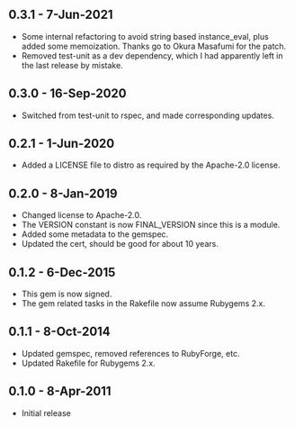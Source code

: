 ## 0.3.1 - 7-Jun-2021
* Some internal refactoring to avoid string based instance_eval, plus
  added some memoization. Thanks go to Okura Masafumi for the patch.
* Removed test-unit as a dev dependency, which I had apparently left
  in the last release by mistake.

## 0.3.0 - 16-Sep-2020
* Switched from test-unit to rspec, and made corresponding updates.

## 0.2.1 - 1-Jun-2020
* Added a LICENSE file to distro as required by the Apache-2.0 license.

## 0.2.0 - 8-Jan-2019
* Changed license to Apache-2.0.
* The VERSION constant is now FINAL_VERSION since this is a module.
* Added some metadata to the gemspec.
* Updated the cert, should be good for about 10 years.

## 0.1.2 - 6-Dec-2015
* This gem is now signed.
* The gem related tasks in the Rakefile now assume Rubygems 2.x.

## 0.1.1 - 8-Oct-2014
* Updated gemspec, removed references to RubyForge, etc.
* Updated Rakefile for Rubygems 2.x.

## 0.1.0 - 8-Apr-2011
  * Initial release
